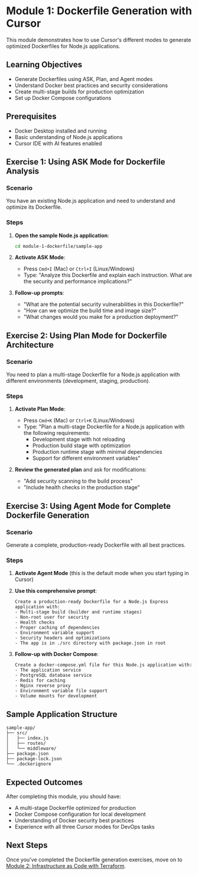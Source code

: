 # Module 1: Dockerfile Generation with Cursor

This module demonstrates how to use Cursor's different modes to generate optimized Dockerfiles for Node.js applications.

## Learning Objectives
- Generate Dockerfiles using ASK, Plan, and Agent modes
- Understand Docker best practices and security considerations
- Create multi-stage builds for production optimization
- Set up Docker Compose configurations

## Prerequisites
- Docker Desktop installed and running
- Basic understanding of Node.js applications
- Cursor IDE with AI features enabled

## Exercise 1: Using ASK Mode for Dockerfile Analysis

### Scenario
You have an existing Node.js application and need to understand and optimize its Dockerfile.

### Steps

1. **Open the sample Node.js application**:
   ```bash
   cd module-1-dockerfile/sample-app
   ```

2. **Activate ASK Mode**:
   - Press `Cmd+I` (Mac) or `Ctrl+I` (Linux/Windows)
   - Type: "Analyze this Dockerfile and explain each instruction. What are the security and performance implications?"

3. **Follow-up prompts**:
   - "What are the potential security vulnerabilities in this Dockerfile?"
   - "How can we optimize the build time and image size?"
   - "What changes would you make for a production deployment?"

## Exercise 2: Using Plan Mode for Dockerfile Architecture

### Scenario
You need to plan a multi-stage Dockerfile for a Node.js application with different environments (development, staging, production).

### Steps

1. **Activate Plan Mode**:
   - Press `Cmd+K` (Mac) or `Ctrl+K` (Linux/Windows)
   - Type: "Plan a multi-stage Dockerfile for a Node.js application with the following requirements:
     - Development stage with hot reloading
     - Production build stage with optimization
     - Production runtime stage with minimal dependencies
     - Support for different environment variables"

2. **Review the generated plan** and ask for modifications:
   - "Add security scanning to the build process"
   - "Include health checks in the production stage"

## Exercise 3: Using Agent Mode for Complete Dockerfile Generation

### Scenario
Generate a complete, production-ready Dockerfile with all best practices.

### Steps

1. **Activate Agent Mode** (this is the default mode when you start typing in Cursor)
2. **Use this comprehensive prompt**:
   ```
   Create a production-ready Dockerfile for a Node.js Express application with:
   - Multi-stage build (builder and runtime stages)
   - Non-root user for security
   - Health checks
   - Proper caching of dependencies
   - Environment variable support
   - Security headers and optimizations
   - The app is in ./src directory with package.json in root
   ```

3. **Follow-up with Docker Compose**:
   ```
   Create a docker-compose.yml file for this Node.js application with:
   - The application service
   - PostgreSQL database service
   - Redis for caching
   - Nginx reverse proxy
   - Environment variable file support
   - Volume mounts for development
   ```

## Sample Application Structure

```
sample-app/
├── src/
│   ├── index.js
│   ├── routes/
│   └── middleware/
├── package.json
├── package-lock.json
└── .dockerignore
```

## Expected Outcomes

After completing this module, you should have:
- A multi-stage Dockerfile optimized for production
- Docker Compose configuration for local development
- Understanding of Docker security best practices
- Experience with all three Cursor modes for DevOps tasks

## Next Steps

Once you've completed the Dockerfile generation exercises, move on to [Module 2: Infrastructure as Code with Terraform](../module-2-terraform/README.md).
